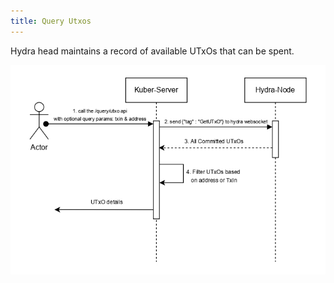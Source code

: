 ```yaml
---
title: Query Utxos
---
```


Hydra head maintains a record of available UTxOs that can be spent.

![Query UTxOs](../../static/img/utxo.jpg)
